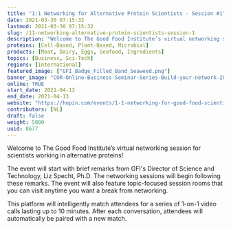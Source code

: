 ```yaml
---
title: "1:1 Networking for Alternative Protein Scientists - Session #1"
date: 2021-03-30 07:15:32
lastmod: 2021-03-30 07:15:32
slug: /11-networking-alternative-protein-scientists-session-1
description: "Welcome to The Good Food Institute’s virtual networking session for scientists working in alternative proteins! The event will start with brief remarks from GFI's Director of Science and Technology, Liz Specht, Ph.D. The networking sessions will begin following these remarks. The event will also feature topic-focused session rooms that you can visit anytime you want a break from networking."
proteins: [Cell-Based, Plant-Based, Microbial]
products: [Meat, Dairy, Eggs, Seafood, Ingredients]
topics: [Business, Sci-Tech]
regions: [International]
featured_image: ["GFI_Badge_Filled_Band_Seaweed.png"]
banner_image: "COR-Online-Business-Seminar-Series-Build-your-network-2021-0317_Hobin_1500x600.png"
online: TRUE
start_date: 2021-04-13
end_date: 2021-04-13
website: "https://hopin.com/events/1-1-networking-for-good-food-scientists"
contributors: [NL]
draft: false
weight: 5000
uuid: 8677
---
```

<p>Welcome to The Good Food Institute’s virtual networking session for scientists working in alternative proteins! </p>
<p>The event will start with brief remarks from GFI's Director of Science and Technology, Liz Specht, Ph.D. The networking sessions will begin following these remarks. The event will also feature topic-focused session rooms that you can visit anytime you want a break from networking.</p>
<p>This platform will intelligently match attendees for a series of 1-on-1 video calls lasting up to 10 minutes. After each conversation, attendees will automatically be paired with a new match.</p>
